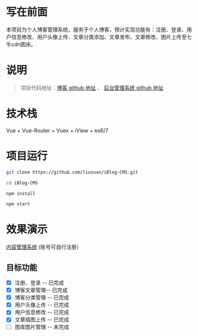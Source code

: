 # 写在前面

本项目为个人博客管理系统，服务于个人博客，预计实现功能有：注册、登录、用户信息修改、用户头像上传、文章分类添加、文章发布、文章修改、图片上传至七牛cdn图床。

# 说明

> 项目代码地址：[博客 github 地址](https://github.com/liuzuan/iBlog) 、 [后台管理系统 github 地址](https://github.com/liuzuan/iBlog-CMS)

# 技术栈

Vue + Vue-Router + Vuex + iView + es6/7

# 项目运行

```bash
git clone https://github.com/liuzuan/iBlog-CMS.git

cd iBlog-CMS

npm install

npm start

```

# 效果演示

[内容管理系统](http://blog.liuzuann.com/CMS) (账号可自行注册）

## 目标功能

-   [x] 注册、登录 -- 已完成
-   [x] 博客文章管理-- 已完成
-   [x] 博客分类管理 -- 已完成
-   [x] 用户头像上传 -- 已完成
-   [x] 用户信息修改 -- 已完成
-   [x] 文章插图上传 -- 已完成
-   [ ] 图库图片管理 -- 未完成
